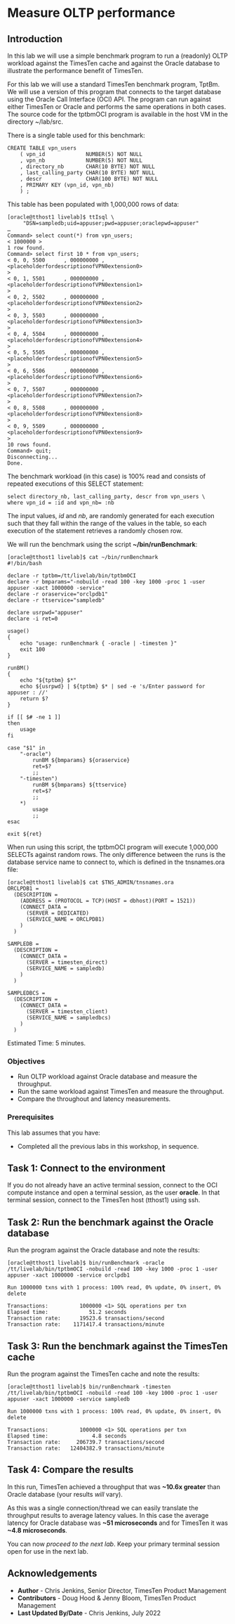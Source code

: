 # Measure OLTP performance

## Introduction

In this lab we will use a simple benchmark program to run a (readonly) OLTP workload against the TimesTen cache and against the Oracle database to illustrate the performance benefit of TimesTen.

For this lab we will use a standard TimesTen benchmark program, TptBm. We will use a version of this program that connects to the target database using the Oracle Call Interface (OCI) API. The program can run against either TimesTen or Oracle and performs the same operations in both cases. The source code for the tptbmOCI program is available in the host VM in the directory ~/lab/src.

There is a single table used for this benchmark:

```
CREATE TABLE vpn_users
    ( vpn_id             NUMBER(5) NOT NULL
    , vpn_nb             NUMBER(5) NOT NULL
    , directory_nb       CHAR(10 BYTE) NOT NULL
    , last_calling_party CHAR(10 BYTE) NOT NULL
    , descr              CHAR(100 BYTE) NOT NULL
    , PRIMARY KEY (vpn_id, vpn_nb)
    ) ;
```

This table has been populated with 1,000,000 rows of data:

```
[oracle@tthost1 livelab]$ ttIsql \
     "DSN=sampledb;uid=appuser;pwd=appuser;oraclepwd=appuser"
…
Command> select count(*) from vpn_users;
< 1000000 >
1 row found.
Command> select first 10 * from vpn_users;
< 0, 0, 5500      , 000000000 , <placeholderfordescriptionofVPN0extension0>                            >
< 0, 1, 5501      , 000000000 , <placeholderfordescriptionofVPN0extension1>                            >
< 0, 2, 5502      , 000000000 , <placeholderfordescriptionofVPN0extension2>                            >
< 0, 3, 5503      , 000000000 , <placeholderfordescriptionofVPN0extension3>                            >
< 0, 4, 5504      , 000000000 , <placeholderfordescriptionofVPN0extension4>                            >
< 0, 5, 5505      , 000000000 , <placeholderfordescriptionofVPN0extension5>                            >
< 0, 6, 5506      , 000000000 , <placeholderfordescriptionofVPN0extension6>                            >
< 0, 7, 5507      , 000000000 , <placeholderfordescriptionofVPN0extension7>                            >
< 0, 8, 5508      , 000000000 , <placeholderfordescriptionofVPN0extension8>                            >
< 0, 9, 5509      , 000000000 , <placeholderfordescriptionofVPN0extension9>                            >
10 rows found.
Command> quit;
Disconnecting...
Done.
```

The benchmark workload (in this case) is 100% read and consists of repeated executions of this SELECT statement:

```
select directory_nb, last_calling_party, descr from vpn_users \
where vpn_id = :id and vpn_nb= :nb
```

The input values, *id* and *nb*, are randomly generated for each execution such that they fall within the range of the values in the table, so each execution of the statement retrieves a randomly chosen row.

We will run the benchmark using the script **~/bin/runBenchmark**:

```
[oracle@tthost1 livelab]$ cat ~/bin/runBenchmark
#!/bin/bash

declare -r tptbm=/tt/livelab/bin/tptbmOCI
declare -r bmparams="-nobuild -read 100 -key 1000 -proc 1 -user appuser -xact 1000000 -service"
declare -r oraservice="orclpdb1"
declare -r ttservice="sampledb"

declare usrpwd="appuser"
declare -i ret=0

usage()
{
    echo "usage: runBenchmark { -oracle | -timesten }"
    exit 100
}

runBM()
{
    echo "${tptbm} $*"
    echo ${usrpwd} | ${tptbm} $* | sed -e 's/Enter password for appuser : //'
    return $?
}

if [[ $# -ne 1 ]]
then
    usage
fi

case "$1" in
    "-oracle")
        runBM ${bmparams} ${oraservice}
        ret=$?
        ;;
    "-timesten")
        runBM ${bmparams} ${ttservice}
        ret=$?
        ;;
    *)
        usage
        ;;
esac

exit ${ret}
```

When run using this script, the tptbmOCI program will execute 1,000,000 SELECTs against random rows. The only difference between the runs is the database service name to connect to, which is defined in the tnsnames.ora file:

```
[oracle@tthost1 livelab]$ cat $TNS_ADMIN/tnsnames.ora
ORCLPDB1 =
  (DESCRIPTION =
    (ADDRESS = (PROTOCOL = TCP)(HOST = dbhost)(PORT = 1521))
    (CONNECT_DATA =
      (SERVER = DEDICATED)
      (SERVICE_NAME = ORCLPDB1)
    )
  )

SAMPLEDB =
  (DESCRIPTION =
    (CONNECT_DATA =
      (SERVER = timesten_direct)
      (SERVICE_NAME = sampledb)
    )
  )

SAMPLEDBCS =
  (DESCRIPTION =
    (CONNECT_DATA =
      (SERVER = timesten_client)
      (SERVICE_NAME = sampledbcs)
    )
  )
```

Estimated Time: 5 minutes.

### Objectives

- Run OLTP workload against Oracle database and measure the throughput.
- Run the same workload against TimesTen and measure the throughput.
- Compare the throughout and latency measurements.

### Prerequisites

This lab assumes that you have:

- Completed all the previous labs in this workshop, in sequence.

## Task 1: Connect to the environment

If you do not already have an active terminal session, connect to the OCI compute instance and open a terminal session, as the user **oracle**. In that terminal session, connect to the TimesTen host (tthost1) using ssh.

## Task 2: Run the benchmark against the Oracle database

Run the program against the Oracle database and note the results:

```
[oracle@tthost1 livelab]$ bin/runBenchmark -oracle
/tt/livelab/bin/tptbmOCI -nobuild -read 100 -key 1000 -proc 1 -user appuser -xact 1000000 -service orclpdb1

Run 1000000 txns with 1 process: 100% read, 0% update, 0% insert, 0% delete

Transactions:          1000000 <1> SQL operations per txn
Elapsed time:             51.2 seconds
Transaction rate:      19523.6 transactions/second
Transaction rate:    1171417.4 transactions/minute
```

## Task 3: Run the benchmark against the TimesTen cache

Run the program against the TimesTen cache and note the results:

```
[oracle@tthost1 livelab]$ bin/runBenchmark -timesten
/tt/livelab/bin/tptbmOCI -nobuild -read 100 -key 1000 -proc 1 -user appuser -xact 1000000 -service sampledb

Run 1000000 txns with 1 process: 100% read, 0% update, 0% insert, 0% delete

Transactions:          1000000 <1> SQL operations per txn
Elapsed time:              4.8 seconds
Transaction rate:     206739.7 transactions/second
Transaction rate:   12404382.9 transactions/minute
```

## Task 4: Compare the results

In this run, TimesTen achieved a throughput that was **~10.6x greater** than Oracle database (your results _will_ vary).

As this was a single connection/thread we can easily translate the throughput results to average latency values. In this case the average latency for Oracle database was **~51 microseconds** and for TimesTen it was **~4.8 microseconds**.

You can now *proceed to the next lab*. Keep your primary terminal session open for use in the next lab.

## Acknowledgements

* **Author** - Chris Jenkins, Senior Director, TimesTen Product Management
* **Contributors** -  Doug Hood & Jenny Bloom, TimesTen Product Management
* **Last Updated By/Date** - Chris Jenkins, July 2022

